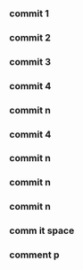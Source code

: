 ### commit 1
### commit 2
### commit 3
### commit 4
### commit n
### commit 4
### commit n
### commit n
### commit n
### comm it space
### comment p
